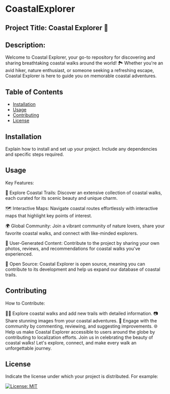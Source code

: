 # CoastalExplorer
## Project Title: Coastal Explorer 🌊

## Description:

Welcome to Coastal Explorer, your go-to repository for discovering and sharing breathtaking coastal walks around the world! 🏞️ Whether you're an avid hiker, nature enthusiast, or someone seeking a refreshing escape, Coastal Explorer is here to guide you on memorable coastal adventures.


## Table of Contents

- [Installation](#installation)
- [Usage](#usage)
- [Contributing](#contributing)
- [License](#license)

## Installation

Explain how to install and set up your project. Include any dependencies and specific steps required.

## Usage

Key Features:

🌅 Explore Coastal Trails: Discover an extensive collection of coastal walks, each curated for its scenic beauty and unique charm.

🗺️ Interactive Maps: Navigate coastal routes effortlessly with interactive maps that highlight key points of interest.

🌍 Global Community: Join a vibrant community of nature lovers, share your favorite coastal walks, and connect with like-minded explorers.

📸 User-Generated Content: Contribute to the project by sharing your own photos, reviews, and recommendations for coastal walks you've experienced.

🚀 Open Source: Coastal Explorer is open source, meaning you can contribute to its development and help us expand our database of coastal trails.

## Contributing

How to Contribute:

🚶‍♂️ Explore coastal walks and add new trails with detailed information.
📷 Share stunning images from your coastal adventures.
💬 Engage with the community by commenting, reviewing, and suggesting improvements.
🌐 Help us make Coastal Explorer accessible to users around the globe by contributing to localization efforts.
Join us in celebrating the beauty of coastal walks! Let's explore, connect, and make every walk an unforgettable journey.


## License

Indicate the license under which your project is distributed. For example:

[![License: MIT](https://img.shields.io/badge/License-MIT-yellow.svg)](https://opensource.org/licenses/MIT)





